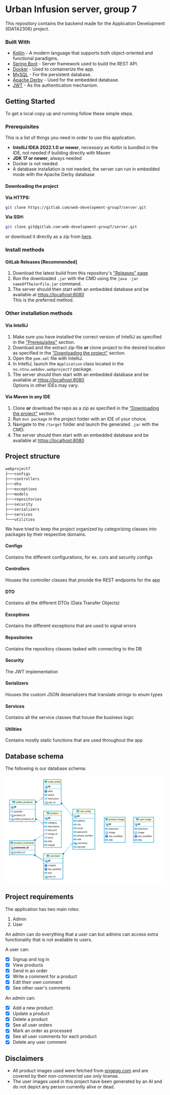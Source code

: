# Urban Infusion server, group 7

This repository contains the backend made for the Application Development (IDATA2306) project.

### Built With
* [Kotlin](https://kotlinlang.org) - A modern language that supports both object-oriented and functional paradigms.
* [Spring Boot](https://spring.io/projects/spring-boot) - Server framework used to build the REST API.
* [Docker](https://www.docker.com) - Used to containerize the app.
* [MySQL](https://www.mysql.com) - For the persistent database.
* [Apache Derby](https://db.apache.org/derby/) - Used for the embedded database.
* [JWT](https://github.com/jwtk/jjwt) - As the authentication mechanism.

## Getting Started

To get a local copy up and running follow these simple steps.

### Prerequisites

This is a list of things you need in order to use this application.

* **IntelliJ IDEA 2022.1.0 or newer**, necessary as Kotlin is bundled in the IDE, not needed if building directly with Maven
* **JDK 17 or newer**, always needed
* Docker is not needed
* A database installation is not needed, the server can run in embedded mode with the Apache Derby database

#### Downloading the project

**Via HTTPS:**
```sh
git clone https://gitlab.com/web-development-group7/server.git
```
**Via SSH:**
```sh
git clone git@gitlab.com:web-development-group7/server.git
```
or download it directly as a zip from [here](https://gitlab.com/web-development-group7/server/-/archive/main/server-main.zip).

### Install methods

#### GitLab Releases [Recommended]

1. Download the latest build from this repository's ["Releases" page](https://gitlab.com/web-development-group7/server/-/releases)
2. Run the downloaded `.jar` with the CMD using the `java -jar nameOfTheJarFile.jar` command.
3. The server should then start with an embedded database and be available at [https://localhost:8080](https://localhost:8080) <br>
   This is the preferred method.

### Other installation methods

#### Via IntelliJ

1. Make sure you have installed the correct version of IntelliJ as specified in the ["Prerequisites"](#prerequisites) section.
2. Download and the extract zip-file **or** clone project to the desired location as specified in the ["Downloading the project"](#downloading-the-project) section.
3. Open the `pom.xml` file with IntelliJ.
4. In IntelliJ, launch the `Application` class located in the `no.ntnu.webdev.webproject7` package.
5. The server should then start with an embedded database and be available at [https://localhost:8080](https://localhost:8080)
   <br>
   Options in other IDEs may vary.

#### Via Maven in any IDE

1. Clone **or** download the repo as a zip as specified in the ["Downloading the project"](#downloading-the-project) section.
2. Run `mvn package` in the project folder with an IDE of your choice.
3. Navigate to the `/target` folder and launch the generated `.jar` with the CMD.
4. The server should then start with an embedded database and be available at [https://localhost:8080](https://localhost:8080)

## Project structure

```
webproject7
├───configs
├───controllers
├───dto
├───exceptions
├───models
├───repositories
├───security
├───serializers
├───services
└───utilities
```

We have tried to keep the project organized by categorizing classes into packages by their respective domains. 

#### Configs
Contains the different configurations, for ex. cors and security configs

#### Controllers
Houses the controller classes that provide the REST endpoints for the app

#### DTO
Contains all the different DTOs (Data Transfer Objects)

#### Exceptions
Contains the different exceptions that are used to signal errors

#### Repositories
Contains the repository classes tasked with connecting to the DB

#### Security
The JWT implementation

#### Serializers
Houses the custom JSON deserializers that translate strings to enum types

#### Services
Contains all the service classes that house the business logic

#### Utilities
Contains mostly static functions that are used throughout the app 

## Database schema

The following is our database schema:

<img src="assets/db-schema.svg" alt="An image of the database schema" width="700"/>

## Project requirements

The application has two main roles:
1. Admin
2. User

An admin can do everything that a user can but admins can access extra functionality that is not available to users.

A user can:

* [x] Signup and log in
* [x] View products
* [x] Send in an order
* [x] Write a comment for a product
* [x] Edit their own comment
* [x] See other user's comments

An admin can:

* [x] Add a new product
* [x] Update a product
* [x] Delete a product
* [x] See all user orders
* [x] Mark an order as processed
* [x] See all user comments for each product
* [x] Delete any user comment

## Disclaimers

* All product images used were fetched from [pngegg.com](https://www.pngegg.com) and are covered by their _non-commercial use only_ license.
* The user images used in this project have been generated by an AI and do not depict any person currently alive or dead.
